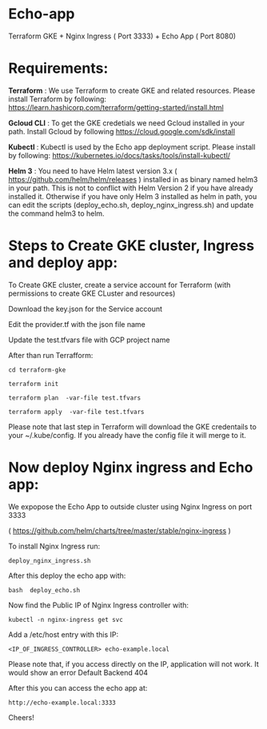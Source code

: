 # Echo-app
Terraform GKE + Nginx Ingress ( Port 3333) + Echo App ( Port 8080)

# Requirements:

**Terraform** : We use Terraform to create GKE and related resources.
Please install Terraform by following: https://learn.hashicorp.com/terraform/getting-started/install.html

**Gcloud CLI** : To get the GKE credetials we need Gcloud installed in your path.
Install Gcloud by following https://cloud.google.com/sdk/install

**Kubectl** : Kubectl is used by the Echo app deployment script. Please install by following: https://kubernetes.io/docs/tasks/tools/install-kubectl/


**Helm 3** : 
You need to have Helm latest version 3.x ( https://github.com/helm/helm/releases ) installed in as binary named helm3 in your path. This is not to conflict with Helm Version 2 if you have already installed it. Otherwise if you have only Helm 3 installed as helm in path, you can edit the scripts (deploy_echo.sh, deploy_nginx_ingress.sh) and update the command helm3 to helm.


# Steps to Create GKE cluster, Ingress and deploy app:


To Create GKE cluster, create a service account for Terraform  (with permissions to create GKE CLuster and resources)

Download the key.json for the Service account

Edit the provider.tf with the json file name

Update the test.tfvars file with GCP project name

After than run Terrafform:

`cd terraform-gke`

 `terraform init`

`terraform plan  -var-file test.tfvars`

`terraform apply  -var-file test.tfvars`

Please note that last step in Terraform will download the GKE credentails to your ~/.kube/config. If you already have the config file it will merge to it.

# Now deploy Nginx ingress and Echo app:

We expopose the Echo App to outside cluster using Nginx Ingress on port 3333

( https://github.com/helm/charts/tree/master/stable/nginx-ingress )

To install Nginx Ingress run:


`deploy_nginx_ingress.sh
`

After this deploy the echo app with:


`
bash  deploy_echo.sh
`

Now find the Public IP of Nginx Ingress controller with:


`kubectl -n nginx-ingress get svc`

Add a /etc/host entry with this IP:


`<IP_OF_INGRESS_CONTROLLER> echo-example.local`

Please note that, if you access directly on the IP, application will not work. It would show an error Default Backend 404


After this you can access the echo app at:

`http://echo-example.local:3333`

Cheers!
